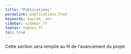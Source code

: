 ```yaml
---
title: "Publications"
permalink: publications.html
keywords: bayreb, anr
sidebar: sidebar_fr
topnav: topnav_fr
toc: true
---
```


Cette section sera remplie au fil de l'avancement du projet.

